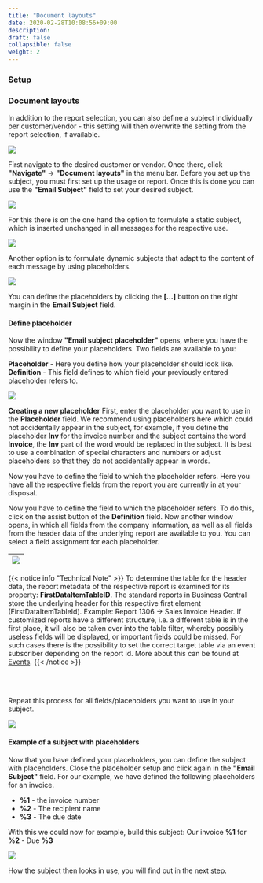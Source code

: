 ```yaml
---
title: "Document layouts"
date: 2020-02-28T10:08:56+09:00
description: 
draft: false
collapsible: false
weight: 2
---
```

### Setup

### Document layouts
In addition to the report selection, you can also define a subject individually per customer/vendor - this setting will then overwrite the setting from the report selection, if available.

![](images/apps/subjectcustomeren.PNG)

First navigate to the desired customer or vendor. Once there, click **"Navigate"** -> **"Document layouts"** in the menu bar. Before you set up the subject, you must first set up the usage or report. Once this is done you can use the **"Email Subject"** field to set your desired subject.

![](images/apps/subjectdoclayouten.PNG)

For this there is on the one hand the option to formulate a static subject, which is inserted unchanged in all messages for the respective use.

![](images/apps/Mail_Subject_Plus/en-us/setup_doclayouts.png)

Another option is to formulate dynamic subjects that adapt to the content of each message by using placeholders.

![](images/apps/Mail_Subject_Plus/en-us/setup_doclayouts_w_placeholder.png)

You can define the placeholders by clicking the **[...]** button on the right margin in the **Email Subject** field.

#### Define placeholder
Now the window **"Email subject placeholder"** opens, where you have the possibility to define your placeholders. Two fields are available to you:

**Placeholder** - Here you define how your placeholder should look like.
**Definition** - This field defines to which field your previously entered placeholder refers to.

![](images/apps/subjectdocplaceen.PNG)

**Creating a new placeholder**
First, enter the placeholder you want to use in the **Placeholder** field. We recommend using placeholders here which could not accidentally appear in the subject, for example, if you define the placeholder **Inv** for the invoice number and the subject contains the word **Invoice**, the **Inv** part of the word would be replaced in the subject. It is best to use a combination of special characters and numbers or adjust placeholders so that they do not accidentally appear in words.

Now you have to define the field to which the placeholder refers. Here you have all the respective fields from the report you are currently in at your disposal.

Now you have to define the field to which the placeholder refers. To do this, click on the assist button of the **Definition** field. 
Now another window opens, in which all fields from the company information, as well as all fields from the header data of the underlying report are available to you. You can select a field assignment for each placeholder.

|![](images/apps/mail_subject_field_lookup.png)|
|-|

{{< notice info "Technical Note" >}}
To determine the table for the header data, the report metadata of the respective report is examined for its property: **FirstDataItemTableID**. 
The standard reports in Business Central store the underlying header for this respective first element (FirstDataItemTableId). Example: Report 1306 -> Sales Invoice Header. 
If customized reports have a different structure, i.e. a different table is in the first place, it will also be taken over into the table filter, whereby possibly useless fields will be displayed, or important fields could be missed.
For such cases there is the possibility to set the correct target table via an event subscriber depending on the report id.
More about this can be found at [Events](/en-us/apps/mail-subject-plus/working-with-mail-subject-plus/events).
{{< /notice >}}

<br>
<br>

Repeat this process for all fields/placeholders you want to use in your subject.

![](images/apps/subjectdocplacefillen.PNG)

#### Example of a subject with placeholders
Now that you have defined your placeholders, you can define the subject with placeholders. Close the placeholder setup and click again in the **"Email Subject"** field. For our example, we have defined the following placeholders for an invoice.

- **%1** - the invoice number
- **%2** - The recipient name
- **%3** - The due date

With this we could now for example, build this subject: Our invoice **%1** for **%2** - Due **%3**

![](images/apps/subjectdoclayoutdoneen.PNG)

How the subject then looks in use, you will find out in the next [step](en-us/apps/mail-subject-plus/working-with-mail-subject-plus/maildialogue/).